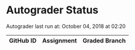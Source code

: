 # Autograder Status
Autograder last run at: October 04, 2018 at 02:20

| GitHub ID | Assignment | Graded Branch |
|-----------|------------|---------------|
